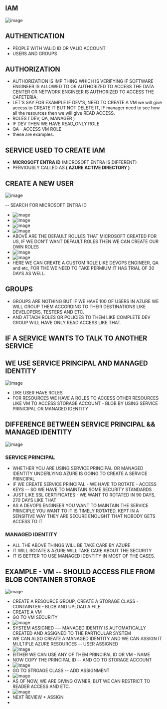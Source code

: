 ## IAM

![image](https://github.com/pavankumar0077/Azure-zero-to-hero/assets/40380941/a31dfaa9-e36f-4041-b3d8-407a64b9f0d9)

## AUTHENTICATION
- PEOPLE WITH VALID ID OR VALID ACCOUNT
- USERS AND GROUPS

## AUTHORIZATION
- AUTHORIZATION IS IMP THING WHICH IS VERIFYING IF SOFTWARE ENGINEER IS ALLOWED TO OR AUTHORIZED TO ACCESS THE DATA CENTER OR NETWORK ENGINEER IS AUTHORIZED TO ACCESS THE CAFETERIA.
-  LET'S SAY FOR EXAMPLE IF DEV'S, NEED TO CREATE A VM we will give access to CREATE IT BUT NOT DELETE IT, IF manager need to see how all the resources then we will give READ ACCESS.
-  ROLES ( DEV, QA, MANAGER )
-  IF DEV THEN WE HAVE READ_ONLY ROLE
-  QA - ACCESS VM ROLE
-  these are examples.

## SERVICE USED TO CREATE IAM 
- **MICROSOFT ENTRA ID** (MICROSOFT ENTRA IS DIFFERENT)
- PERVIOUSLY CALLED AS **( AZURE ACTIVE DIRECTORY )**

## CREATE A NEW USER

![image](https://github.com/pavankumar0077/Azure-zero-to-hero/assets/40380941/56238abd-cef4-41a4-b2ed-2a8745642723)

-- SEARCH FOR MICROSOFT ENTRA ID
- ![image](https://github.com/pavankumar0077/Azure-zero-to-hero/assets/40380941/5fe2ab0d-cbb0-45f9-bc4e-c6375b255342)
-  ![image](https://github.com/pavankumar0077/Azure-zero-to-hero/assets/40380941/2b519c27-5d2a-4e79-9a56-6d62fa9e91ec)
- ![image](https://github.com/pavankumar0077/Azure-zero-to-hero/assets/40380941/f6666a71-d39b-4b17-94c3-1feaf1878a2c)
- ![image](https://github.com/pavankumar0077/Azure-zero-to-hero/assets/40380941/1f985a87-2cbc-4272-9405-d2fd9dc1bd1d)
- ABOVE ARE THE DEFAULT ROULES THAT MICROSOFT CREATED FOR US, IF WE DON'T WANT DEFAULT ROLES THEN WE CAN CREATE OUR OWN ROLES
- ![image](https://github.com/pavankumar0077/Azure-zero-to-hero/assets/40380941/3bd8a9cd-7d53-4505-a93e-382ce1a93ed3)
- ![image](https://github.com/pavankumar0077/Azure-zero-to-hero/assets/40380941/f044d50d-8297-4506-bef8-87d68bd76a92)
- HERE WE CAN CREATE A CUSTOM ROLE LIKE DEVOPS ENGINEER, QA and etc, FOR THE WE NEED TO TAKE PERMIUM IT HAS TRIAL OF 30 DAYS AS WELL.


 ## GROUPS 
 - GROUPS ARE NOTHING BUT IF WE HAVE 100 OF USERS IN AZURE WE WILL GROUP THEM ACCORDING TO THEIR DESTINATIONS LIKE DEVELOPERS, TESTERS AND ETC.
 - AND ATTACH ROLES OR POLICIES TO THEM LIKE COMPLETE DEV GROUP WILL HAVE ONLY READ ACCESS LIKE THAT.

## IF A SERVICE WANTS TO TALK TO ANOTHER SERVICE 
## WE USE SERVICE PRINCIPAL AND MANAGED IDENTITY

![image](https://github.com/pavankumar0077/Azure-zero-to-hero/assets/40380941/6a098ee2-0e1b-4ffd-ac3d-88be9366540f)

- LIKE USER HAVE ROLES
- FOR RESOURCES WE HAVE A ROLES TO ACCESS OTHER RESOURCES LIKE VM TO ACCESS STORAGE ACCOUNT - BLOB BY USING SERVICE PRINICIPAL OR MANAGED IDENTITY


## DIFFERENCE BETWEEN SERVICE PRINCIPAL && MANAGED IDENTITY 

![image](https://github.com/pavankumar0077/Azure-zero-to-hero/assets/40380941/c41b1fda-d557-4705-9b10-fbb60f912585)

### SERVICE PRINCIPAL
- WHETHER YOU ARE USING SERVICE PRINCIPAL OR MANAGED IDENTITY UNDERLYING AZURE IS GOING TO CREATE A SERVICE PRINCIPAL
- IF WE CREATE SERVICE PRINCIPAL - WE HAVE TO ROTATE - ACCESS KEYS -- SO WE HAVE TO MAINTAIN SOME SECURITY STANDARDS
- JUST LIKE SSL CERTIFICATES - WE WANT TO ROTATED IN 90 DAYS, 270 DAYS LIKE THAT
- AS A DEVOPS ENGINEER YOU WANT TO MAINTAIN THE SERVICE PRINCIPLE YOU WANT TO IT IS TIMELY ROTATED, KEPT IN A SENSITIVE WAY THEY ARE SECURE ENOUGHT THAT NOBODY GETS ACCESS TO IT

### MANAGED IDENTITY
- ALL THE ABOVE THINGS WILL BE TAKE CARE BY AZURE
- IT WILL ROTATE & AZURE WILL TAKE CARE ABOUT THE SECURITY
- IT IS BETTER TO USE MANAGED IDENTITY IN MOST OF THE CASES.

## EXAMPLE - VM -- SHOULD ACCESS FILE FROM BLOB CONTAINER STORAGE
![image](https://github.com/pavankumar0077/Azure-zero-to-hero/assets/40380941/194f64d7-5ddf-4df5-bdcb-7389a95ddd18)
- CREATE A RESOURCE GROUP, CREATE A STORAGE CLASS - CONTAINTER - BLOB AND UPLOAD A FILE
- CREATE A VM
- GO TO VM SECURITY
- ![image](https://github.com/pavankumar0077/Azure-zero-to-hero/assets/40380941/67399990-74f8-4d17-b235-230162dc64fc)
- SYSTEM ASSIGNED --- MANAGED IDENTIY IS AUTOMATICALLY CREATED AND ASSIGNED TO THE PARTICULAR SYSTEM
- WE CAN ALSO CREATE A MANAGED IDENTITY AND WE CAN ASSIGN IT MULTIPLE AZURE RESOURCES -- USER ASSIGNED
- ![image](https://github.com/pavankumar0077/Azure-zero-to-hero/assets/40380941/d666981d-5135-4e63-81a6-18cf914738bf)
- EITHER WE CAN USE ANY OF THEM PRINCIPAL ID OR VM - NAME
- NOW COPY THE PRINCIPAL ID -- AND GO TO STORAGE ACCOUNT
- ![image](https://github.com/pavankumar0077/Azure-zero-to-hero/assets/40380941/d91a5657-3e99-45f2-9ce4-ac3938619166)
- GO TO STROAGE CLASS -- ADD ASSIGNMENT
- ![image](https://github.com/pavankumar0077/Azure-zero-to-hero/assets/40380941/262ae058-2f03-479d-85cc-544116c07b25)
- AS OF NOW, WE ARE GIVING OWNER, BUT WE CAN RESTRICT TO READER ACCESS AND ETC.
- ![image](https://github.com/pavankumar0077/Azure-zero-to-hero/assets/40380941/59b3639e-ca70-4fe3-841b-34795223bdb1)
- NEXT REVIEW + ASSIGN
- 

